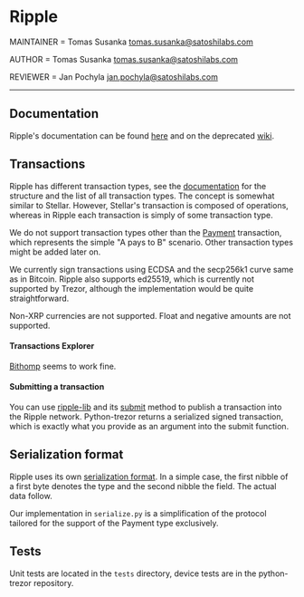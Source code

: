 # Ripple

MAINTAINER = Tomas Susanka <tomas.susanka@satoshilabs.com>

AUTHOR = Tomas Susanka <tomas.susanka@satoshilabs.com>

REVIEWER = Jan Pochyla <jan.pochyla@satoshilabs.com>

-----

## Documentation

Ripple's documentation can be found [here](https://developers.ripple.com/) and on the deprecated [wiki](https://wiki.ripple.com).

## Transactions

Ripple has different transaction types, see the [documentation](https://developers.ripple.com/transaction-formats.html) for the structure and the list of all transaction types. The concept is somewhat similar to Stellar. However, Stellar's transaction is composed of operations, whereas in Ripple each transaction is simply of some transaction type.

We do not support transaction types other than the [Payment](https://developers.ripple.com/payment.html) transaction, which represents the simple "A pays to B" scenario. Other transaction types might be added later on.

We currently sign transactions using ECDSA and the secp256k1 curve same as in Bitcoin. Ripple also supports ed25519, which is currently not supported by Trezor, although the implementation would be quite straightforward.

Non-XRP currencies are not supported. Float and negative amounts are not supported.

#### Transactions Explorer

[Bithomp](https://bithomp.com/) seems to work fine.

#### Submitting a transaction

You can use [ripple-lib](https://github.com/ripple/ripple-lib) and its [submit](https://github.com/ripple/ripple-lib/blob/develop/docs/index.md#submit) method to publish a transaction into the Ripple network. Python-trezor returns a serialized signed transaction, which is exactly what you provide as an argument into the submit function.

## Serialization format

Ripple uses its own [serialization format](https://wiki.ripple.com/Binary_Format). In a simple case, the first nibble of a first byte denotes the type and the second nibble the field. The actual data follow.

Our implementation in `serialize.py` is a simplification of the protocol tailored for the support of the Payment type exclusively.

## Tests

Unit tests are located in the `tests` directory, device tests are in the python-trezor repository.

